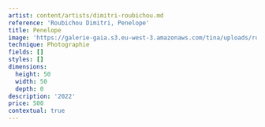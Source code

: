```yaml
---
artist: content/artists/dimitri-roubichou.md
reference: 'Roubichou Dimitri, Penelope'
title: Penelope
image: 'https://galerie-gaia.s3.eu-west-3.amazonaws.com/tina/uploads/roubichou-dimitri/Penelop.jpg'
technique: Photographie
fields: []
styles: []
dimensions:
  height: 50
  width: 50
  depth: 0
description: '2022'
price: 500
contextual: true
---
```


